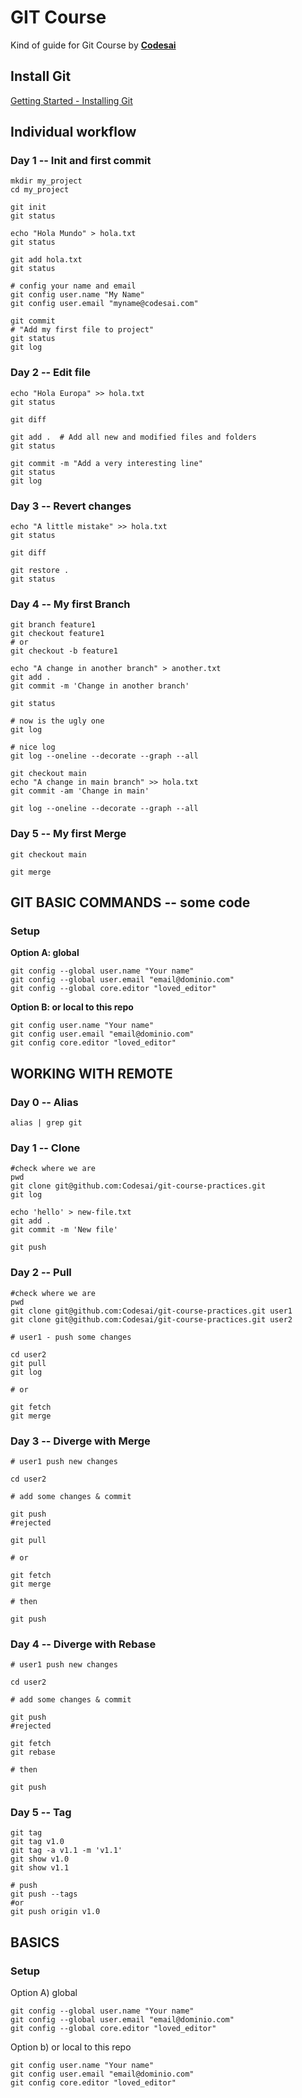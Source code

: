 # GIT Course

Kind of guide for Git Course by [**Codesai**](https://www.codesai.com)


## Install Git

[Getting Started - Installing Git](https://git-scm.com/book/en/v2/Getting-Started-Installing-Git)


## Individual workflow


### Day 1 -- Init and first commit

```shell
mkdir my_project
cd my_project

git init
git status

echo "Hola Mundo" > hola.txt
git status

git add hola.txt
git status

# config your name and email
git config user.name "My Name"
git config user.email "myname@codesai.com"

git commit
# "Add my first file to project"
git status
git log
```

### Day 2 -- Edit file

```shell
echo "Hola Europa" >> hola.txt
git status

git diff

git add .  # Add all new and modified files and folders
git status

git commit -m "Add a very interesting line"
git status
git log
```

### Day 3 -- Revert changes

```shell
echo "A little mistake" >> hola.txt
git status

git diff

git restore .
git status
```

### Day 4 -- My first Branch

```shell
git branch feature1
git checkout feature1
# or
git checkout -b feature1

echo "A change in another branch" > another.txt
git add . 
git commit -m 'Change in another branch'

git status

# now is the ugly one
git log

# nice log
git log --oneline --decorate --graph --all

git checkout main
echo "A change in main branch" >> hola.txt
git commit -am 'Change in main'

git log --oneline --decorate --graph --all
```


### Day 5 -- My first Merge

```shell
git checkout main

git merge
```


## GIT BASIC COMMANDS -- some code


### Setup

**Option A: global**
```shell
git config --global user.name "Your name"
git config --global user.email "email@dominio.com"
git config --global core.editor "loved_editor"
```

**Option B: or local to this repo**
```shell
git config user.name "Your name"
git config user.email "email@dominio.com"
git config core.editor "loved_editor"
```

## WORKING WITH REMOTE

### Day 0 -- Alias

```shell
alias | grep git
```

### Day 1 -- Clone

```shell
#check where we are
pwd
git clone git@github.com:Codesai/git-course-practices.git
git log

echo 'hello' > new-file.txt
git add .
git commit -m 'New file'

git push
```



### Day 2 -- Pull

```shell
#check where we are
pwd
git clone git@github.com:Codesai/git-course-practices.git user1
git clone git@github.com:Codesai/git-course-practices.git user2

# user1 - push some changes

cd user2
git pull
git log

# or

git fetch
git merge
```

### Day 3 -- Diverge with Merge
```shell
# user1 push new changes 

cd user2

# add some changes & commit

git push
#rejected

git pull

# or

git fetch
git merge

# then

git push
```


### Day 4 -- Diverge with Rebase
```shell
# user1 push new changes 

cd user2

# add some changes & commit

git push
#rejected

git fetch
git rebase

# then

git push
```

### Day 5 -- Tag
```shell
git tag
git tag v1.0
git tag -a v1.1 -m 'v1.1'
git show v1.0
git show v1.1

# push
git push --tags
#or
git push origin v1.0
```


## BASICS


### Setup

Option A) global
```shell
git config --global user.name "Your name"
git config --global user.email "email@dominio.com"
git config --global core.editor "loved_editor"
```

Option b) or local to this repo 
```shell
git config user.name "Your name"
git config user.email "email@dominio.com"
git config core.editor "loved_editor"
```


